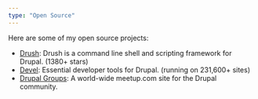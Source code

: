 ```yaml
---
type: "Open Source"
---
```


Here are some of my open source projects:

* <a href="http://github.com/drush-ops/drush/" target="_blank">Drush</a>: Drush is a command line shell and scripting framework for Drupal. (1380+ stars) 
* <a href="http://drupal.org/project/drupal" target="_blank">Devel</a>: Essential developer tools for Drupal. (running on 231,600+ sites)
* <a href="http://groups.drupal.org" target="_blank">Drupal Groups</a>: A world-wide meetup.com site for the Drupal community. 

